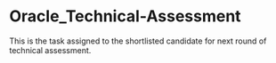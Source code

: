 # Oracle_Technical-Assessment
This is the task assigned to the shortlisted candidate for next round of technical assessment.
